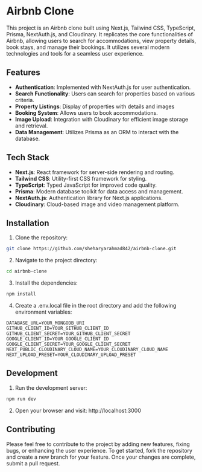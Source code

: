 # Airbnb Clone

This project is an Airbnb clone built using Next.js, Tailwind CSS, TypeScript, Prisma, NextAuth.js, and Cloudinary. It replicates the core functionalities of Airbnb, allowing users to search for accommodations, view property details, book stays, and manage their bookings. It utilizes several modern technologies and tools for a seamless user experience.

## Features

- **Authentication**: Implemented with NextAuth.js for user authentication.
- **Search Functionality**: Users can search for properties based on various criteria.
- **Property Listings**: Display of properties with details and images
- **Booking System**: Allows users to book accommodations.
- **Image Upload**: Integration with Cloudinary for efficient image storage and retrieval.
- **Data Management**: Utilizes Prisma as an ORM to interact with the database.

## Tech Stack

- **Next.js**: React framework for server-side rendering and routing.
- **Tailwind CSS**: Utility-first CSS framework for styling.
- **TypeScript**: Typed JavaScript for improved code quality.
- **Prisma**: Modern database toolkit for data access and management.
- **NextAuth.js**: Authentication library for Next.js applications.
- **Cloudinary**: Cloud-based image and video management platform.

## Installation

1. Clone the repository:

```bash
git clone https://github.com/sheharyarahmad842/airbnb-clone.git
```

2. Navigate to the project directory:

```bash
cd airbnb-clone
```

3. Install the dependencies:

```bash
npm install
```

4. Create a .env.local file in the root directory and add the following environment variables:

```
DATABASE_URL=YOUR_MONGODB_URI
GITHUB_CLIENT_ID=YOUR_GITHUB_CLIENT_ID
GITHUB_CLIENT_SECRET=YOUR_GITHUB_CLIENT_SECRET
GOOGLE_CLIENT_ID=YOUR_GOOGLE_CLIENT_ID
GOOGLE_CLIENT_SECRET=YOUR_GOOGLE_CLIENT_SECRET
NEXT_PUBLIC_CLOUDINARY_CLOUD_NAME=YOUR_CLOUDINARY_CLOUD_NAME
NEXT_UPLOAD_PRESET=YOUR_CLOUDINARY_UPLOAD_PRESET
```

## Development

1. Run the development server:

```bash
npm run dev
```

2. Open your browser and visit: http://localhost:3000

## Contributing

Please feel free to contribute to the project by adding new features, fixing bugs, or enhancing the user experience. To get started, fork the repository and create a new branch for your feature. Once your changes are complete, submit a pull request.

